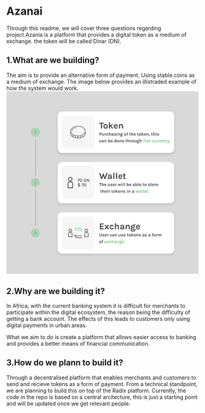 # Azanai
Through this readme, we will cover three questions regarding project.Azania is a 
platform that provides a digital token as a medium of exchange. the token will 
be called Dinar (DN).

## __1.What are we building?__
The aim is to provide an alternative form of payment. Using stable coins as a medium 
of exchange. The image below provides an illistraded example of how the system would 
work.
![alt text for screen readers](/image.png "Text to show on mouseover")

## __2.Why are we building it?__
In Africa, with the current banking system it is difficult for merchants to participate
within the digital ecosystem, the reason being the difficulty of getting a bank account. 
The effects of this leads to customers only using digital payments in urban areas. 

What we aim to do is create a platform that allows easier access to banking and 
provides a better means of financial communication.

## __3.How do we plann to build it?__
Through a decentralised platform that enables merchants and customers to send and recieve
tokens as a form of payment. From a technical standpoint, we are planning to build this 
on top of the Radix platform. Currently, the code in the repo is based on a central arcitecture,
this is  just a starting point and will be updated once we get relevant people. 